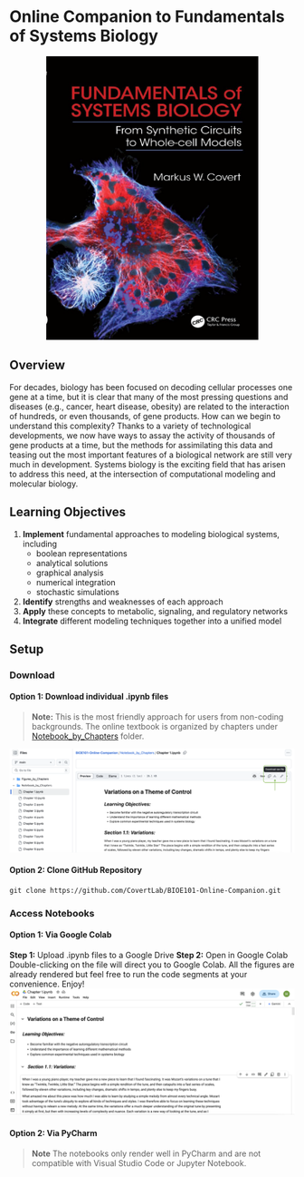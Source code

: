 # Online Companion to Fundamentals of Systems Biology
<p align="center"> <img src="doc/book_cover.jpeg" alt="BIOE101-Online-Companion" height="500"> </p>

## Overview
For decades, biology has been focused on decoding cellular processes one gene at a time, but it is clear that
many of the most pressing questions and diseases (e.g., cancer, heart disease, obesity) are related to the
interaction of hundreds, or even thousands, of gene products. How can we begin to understand this
complexity? Thanks to a variety of technological developments, we now have ways to assay the activity of
thousands of gene products at a time, but the methods for assimilating this data and teasing out the most
important features of a biological network are still very much in development. Systems biology is the exciting
field that has arisen to address this need, at the intersection of computational modeling and molecular biology.

## Learning Objectives
1. **Implement** fundamental approaches to modeling biological systems, including
   - boolean representations
   - analytical solutions
   - graphical analysis
   - numerical integration
   - stochastic simulations
3. **Identify** strengths and weaknesses of each approach
4. **Apply** these concepts to metabolic, signaling, and regulatory networks
5. **Integrate** different modeling techniques together into a unified model

## Setup
### Download
#### Option 1: Download individual .ipynb files
> **Note:** This is the most friendly approach for users from non-coding backgrounds. The online textbook is organized by chapters under [Notebook_by_Chapters](https://github.com/CovertLab/BIOE101-Online-Companion/tree/main/Notebook_by_Chapters) folder.
<img alt="Colab Step 1" src="doc/colab_step1.png">

#### Option 2: Clone GitHub Repository

    git clone https://github.com/CovertLab/BIOE101-Online-Companion.git

### Access Notebooks
#### Option 1: Via Google Colab
**Step 1:** Upload .ipynb files to a Google Drive
**Step 2:** Open in Google Colab
Double-clicking on the file will direct you to Google Colab. All the figures are already rendered but feel free to run the code segments at your convenience. Enjoy!
<img alt="Colab Step 2" src="doc/colab_step3.png">

#### Option 2: Via PyCharm
> **Note** The notebooks only render well in PyCharm and are not compatible with Visual Studio Code or Jupyter Notebook.

